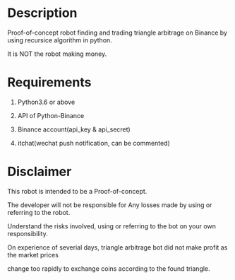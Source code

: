 # Description

Proof-of-concept robot finding and trading triangle arbitrage on Binance by using recursice algorithm in python. 

It is NOT the robot making money.

# Requirements

1. Python3.6 or above

2. API of Python-Binance

3. Binance account(api_key & api_secret)<br>

4. itchat(wechat push notification, can be commented)

# Disclaimer

This robot is intended to be a Proof-of-concept.

The developer will not be responsible for Any losses made by using or referring to the robot.

Understand the risks involved, using or referring to the bot on your own responsibility.

On experience of severial days, triangle arbitrage bot did not make profit as the market prices

change too rapidly to exchange coins according to the found triangle.

